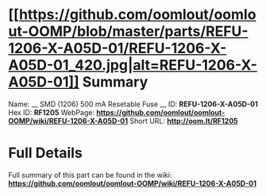 
[[https://github.com/oomlout/oomlout-OOMP/blob/master/parts/REFU-1206-X-A05D-01/REFU-1206-X-A05D-01_420.jpg|alt=REFU-1206-X-A05D-01]] 
Summary
=================

Name: __ SMD (1206) 500 mA Resetable Fuse __
ID: __REFU-1206-X-A05D-01__
Hex ID: __RF1205__
WebPage: __https://github.com/oomlout/oomlout-OOMP/wiki/REFU-1206-X-A05D-01__
Short URL: __http://oom.lt/RF1205__

Full Details
==========================
Full summary of this part can be found in the wiki:   
__https://github.com/oomlout/oomlout-OOMP/wiki/REFU-1206-X-A05D-01__   


